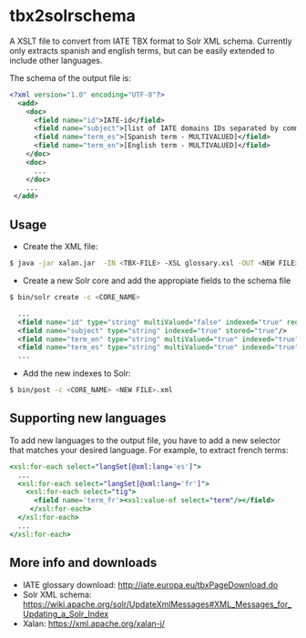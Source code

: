 # tbx2solrschema
A XSLT file to convert from IATE TBX format to Solr XML schema. Currently only extracts spanish and english terms, but can be easily extended to include other languages.

The schema of the output file is:

```xml
<?xml version="1.0" encoding="UTF-8"?>
  <add>
    <doc>
      <field name="id">IATE-id</field>
      <field name="subject">[list of IATE domains IDs separated by commas]</field>
      <field name="term_es">[Spanish term - MULTIVALUED]</field>
      <field name="term_en">[English term - MULTIVALUED]</field>
    </doc>
    <doc>
      ...
    </doc>
    ...
 </add>
```

## Usage
* Create the XML file:
```sh
$ java -jar xalan.jar  -IN <TBX-FILE> -XSL glossary.xsl -OUT <NEW FILE>.xml
```
* Create a new Solr core and add the appropiate fields to the schema file

```sh
$ bin/solr create -c <CORE_NAME>
```

```xml
  ...
  <field name="id" type="string" multiValued="false" indexed="true" required="true" stored="true"/>
  <field name="subject" type="string" indexed="true" stored="true"/>
  <field name="term_en" type="string" multiValued="true" indexed="true" stored="true"/>
  <field name="term_es" type="string" multiValued="true" indexed="true" stored="true"/>
  ...
```
* Add the new indexes to Solr:
```sh
$ bin/post -c <CORE_NAME> <NEW FILE>.xml
```

## Supporting new languages
To add new languages to the output file, you have to add a new selector that matches your desired language. For example, to extract french terms:

```xslt
<xsl:for-each select="langSet[@xml:lang='es']">
  ...
  <xsl:for-each select="langSet[@xml:lang='fr']">
    <xsl:for-each select="tig">
      <field name='term_fr'><xsl:value-of select="term"/></field>
     </xsl:for-each>
  </xsl:for-each>
  ...
</xsl:for-each>
```

## More info and downloads
* IATE glossary download: http://iate.europa.eu/tbxPageDownload.do
* Solr XML schema: https://wiki.apache.org/solr/UpdateXmlMessages#XML_Messages_for_Updating_a_Solr_Index
* Xalan: https://xml.apache.org/xalan-j/
